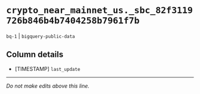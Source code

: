 # `crypto_near_mainnet_us._sbc_82f3119726b846b4b7404258b7961f7b`
`bq-1` | `bigquery-public-data`

## Column details
* [TIMESTAMP] `last_update`

-------------------------------------------------------------------------------
*Do not make edits above this line.*
